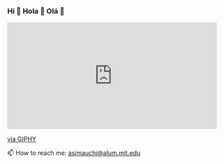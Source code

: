 ### Hi 👋  Hola 👋  Olá 👋

<iframe src="https://giphy.com/embed/o37e1VlwzOvFS" width="480" height="246" frameBorder="0" class="giphy-embed" allowFullScreen></iframe><p><a href="https://giphy.com/gifs/o37e1VlwzOvFS">via GIPHY</a></p>

📫 How to reach me: asimauchi@alum.mit.edu

<!--
**asimauchi/asimauchi** is a ✨ _special_ ✨ repository because its `README.md` (this file) appears on your GitHub profile.

Here are some ideas to get you started:

- 🔭 I’m currently working on ...
- 🌱 I’m currently learning ...
- 👯 I’m looking to collaborate on ...
- 🤔 I’m looking for help with ...
- 💬 Ask me about ...
- 
- 😄 Pronouns: ...
- ⚡ Fun fact: ...
-->
